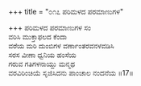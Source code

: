 +++
title = "೦೧೭ ಪರಿಮಳದ ಪರಮಾಣುಗಳ"

+++
ಪರಿಮಳದ ಪರಮಾಣುಗಳ ಸಂ  
ವರಿಸಿ ಮುಕ್ತಾಫಲದ ಕೆಂದಾ  
ವರೆಯ ಮರಿ ದುಂಬಿಗಳ ವರ್ಣಾಂತರವನಳವಡಿಸಿ   
ಸರಸ ವೀಣಾ ಧ್ವನಿಯ ಹಂಸೆಯ  
ಗರುವ ಗತಿಗಳನಾಯ್ದು ಮನ್ಮಥ  
ವರವಿರಿಂಚಿಯೆ ಸೃಜಿಸಿದನು ಪಾಂಚಾಲ ನಂದನೆಯ     ॥17॥